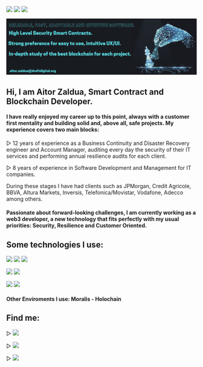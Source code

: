 [![](https://img.shields.io/badge/LinkedIn-0077B5?style=for-the-badge&logo=linkedin&logoColor=white)](https://www.linkedin.com/in/aitor-zaldua/) 
[![](https://img.shields.io/badge/Twitter-1DA1F2?style=for-the-badge&logo=twitter&logoColor=white)](https://twitter.com/azdraft_) 
[![](https://img.shields.io/badge/Medium-12100E?style=for-the-badge&logo=medium&logoColor=white)](https://aitorzaldua.medium.com/)


![image](https://github.com/aitorzaldua/aitorzaldua/blob/main/bannerAZ.png)

## Hi, I am Aitor Zaldua, Smart Contract and Blockchain Developer.

#### I have really enjoyed my career up to this point, always with a customer first mentality and building solid and, above all, safe projects. My experience covers two main blocks:

▻ 12 years of experience as a Business Continuity and Disaster Recovery engineer and Account Manager, auditing every day the security of their IT services and performing annual resilience audits for each client.

▻ 8 years of experience in Software Development and Management for IT companies.

During these stages I have had clients such as JPMorgan, Credit Agricole, BBVA, Altura Markets, Inversis, Telefonica/Movistar, Vodafone, Adecco among others.

#### Passionate about forward-looking challenges, I am currently working as a web3 developer, a new technology that fits perfectly with my usual priorities: Security, Resilience and Customer Oriented.

## Some technologies I use:
![](https://img.shields.io/badge/Solidity-e6e6e6?style=for-the-badge&logo=solidity&logoColor=black) ![](https://img.shields.io/badge/Rust-black?style=for-the-badge&logo=rust&logoColor=#E57324) ![](https://img.shields.io/badge/JavaScript-323330?style=for-the-badge&logo=javascript&logoColor=F7DF1E)

![](https://img.shields.io/badge/OpenZeppelin-4E5EE4?logo=OpenZeppelin&logoColor=fff&style=for-the-badge) ![](https://img.shields.io/badge/chainlink-375BD2?style=for-the-badge&logo=chainlink&logoColor=white) 

![](https://img.shields.io/badge/React-20232A?style=for-the-badge&logo=react&logoColor=61DAFB) ![](https://img.shields.io/badge/Tailwind_CSS-38B2AC?style=for-the-badge&logo=tailwind-css&logoColor=white)

#### Other Enviroments I use: Moralis  - Holochain

## Find me:

▻ [![](https://img.shields.io/badge/LinkedIn-0077B5?style=for-the-badge&logo=linkedin&logoColor=white)](https://www.linkedin.com/in/aitor-zaldua/) 

▻ [![](https://img.shields.io/badge/Twitter-1DA1F2?style=for-the-badge&logo=twitter&logoColor=white)](https://twitter.com/azdraft_) 

▻ [![](https://img.shields.io/badge/Medium-12100E?style=for-the-badge&logo=medium&logoColor=white)](https://aitorzaldua.medium.com/)



